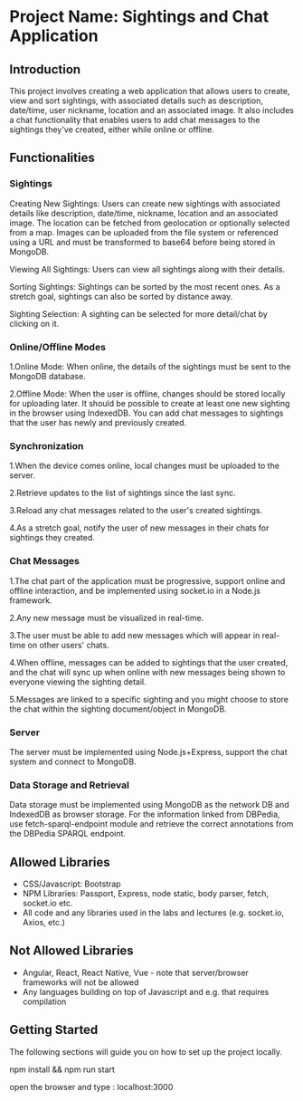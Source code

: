 # Project Name: Sightings and Chat Application
## Introduction
This project involves creating a web application that allows users to create, view and sort sightings, with associated details such as description, date/time, user nickname, location and an associated image. It also includes a chat functionality that enables users to add chat messages to the sightings they've created, either while online or offline.

## Functionalities
### Sightings
Creating New Sightings: Users can create new sightings with associated details like description, date/time, nickname, location and an associated image. The location can be fetched from geolocation or optionally selected from a map. Images can be uploaded from the file system or referenced using a URL and must be transformed to base64 before being stored in MongoDB.

Viewing All Sightings: Users can view all sightings along with their details.

Sorting Sightings: Sightings can be sorted by the most recent ones. As a stretch goal, sightings can also be sorted by distance away.

Sighting Selection: A sighting can be selected for more detail/chat by clicking on it.

### Online/Offline Modes
1.Online Mode: When online, the details of the sightings must be sent to the MongoDB database.

2.Offline Mode: When the user is offline, changes should be stored locally for uploading later. It should be possible to create at least one new sighting in the browser using IndexedDB. You can add chat messages to sightings that the user has newly and previously created.
### Synchronization
1.When the device comes online, local changes must be uploaded to the server.

2.Retrieve updates to the list of sightings since the last sync.

3.Reload any chat messages related to the user's created sightings.

4.As a stretch goal, notify the user of new messages in their chats for sightings they created.
### Chat Messages
1.The chat part of the application must be progressive, support online and offline interaction, and be implemented using socket.io in a Node.js framework.

2.Any new message must be visualized in real-time.

3.The user must be able to add new messages which will appear in real-time on other users' chats.

4.When offline, messages can be added to sightings that the user created, and the chat will sync up when online with new messages being shown to everyone viewing the sighting detail.

5.Messages are linked to a specific sighting and you might choose to store the chat within the sighting document/object in MongoDB.
### Server
The server must be implemented using Node.js+Express, support the chat system and connect to MongoDB.

### Data Storage and Retrieval
Data storage must be implemented using MongoDB as the network DB and IndexedDB as browser storage. For the information linked from DBPedia, use fetch-sparql-endpoint module and retrieve the correct annotations from the DBPedia SPARQL endpoint.

## Allowed Libraries
* CSS/Javascript: Bootstrap
* NPM Libraries: Passport, Express, node static, body parser, fetch, socket.io etc.
* All code and any libraries used in the labs and lectures (e.g. socket.io, Axios, etc.)
## Not Allowed Libraries
* Angular, React, React Native, Vue - note that server/browser frameworks will not be allowed
* Any languages building on top of Javascript and e.g. that requires compilation

## Getting Started
The following sections will guide you on how to set up the project locally.

npm install && npm run start

open the browser and type : localhost:3000

